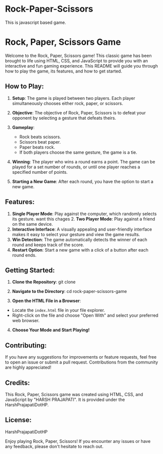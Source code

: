 # Rock-Paper-Scissors
This is javascript based game.
# Rock, Paper, Scissors Game

Welcome to the Rock, Paper, Scissors game! This classic game has been brought to life using HTML, CSS, and JavaScript to provide you with an interactive and fun gaming experience. This README will guide you through how to play the game, its features, and how to get started.

## How to Play:

1. **Setup**: The game is played between two players. Each player simultaneously chooses either rock, paper, or scissors.

2. **Objective**: The objective of Rock, Paper, Scissors is to defeat your opponent by selecting a gesture that defeats theirs.

3. **Gameplay**: 
   - Rock beats scissors.
   - Scissors beat paper.
   - Paper beats rock.
   - If both players choose the same gesture, the game is a tie.

4. **Winning**: The player who wins a round earns a point. The game can be played for a set number of rounds, or until one player reaches a specified number of points.

5. **Starting a New Game**: After each round, you have the option to start a new game.

## Features:

1. **Single Player Mode**: Play against the computer, which randomly selects its gesture.
         want this chages
   2. **Two Player Mode**: Play against a friend on the same device.
3. **Interactive Interface**: A visually appealing and user-friendly interface makes it easy to select your gesture and view the game results.
4. **Win Detection**: The game automatically detects the winner of each round and keeps track of the score.
5. **Restart Option**: Start a new game with a click of a button after each round ends.

## Getting Started:

1. **Clone the Repository**:
git clone <repository-url>

2. **Navigate to the Directory**:
cd rock-paper-scissors-game

3. **Open the HTML File in a Browser**: 
- Locate the `index.html` file in your file explorer.
- Right-click on the file and choose "Open With" and select your preferred web browser.

4. **Choose Your Mode and Start Playing!**

## Contributing:

If you have any suggestions for improvements or feature requests, feel free to open an issue or submit a pull request. Contributions from the community are highly appreciated!

## Credits:

This Rock, Paper, Scissors game was created using HTML, CSS, and JavaScript by "HARSH PRAJAPATI". It is provided under the HarshPrajapatiDotHP. 

## License:

HarshPrajapatiDotHP

Enjoy playing Rock, Paper, Scissors! If you encounter any issues or have any feedback, please don't hesitate to reach out.

